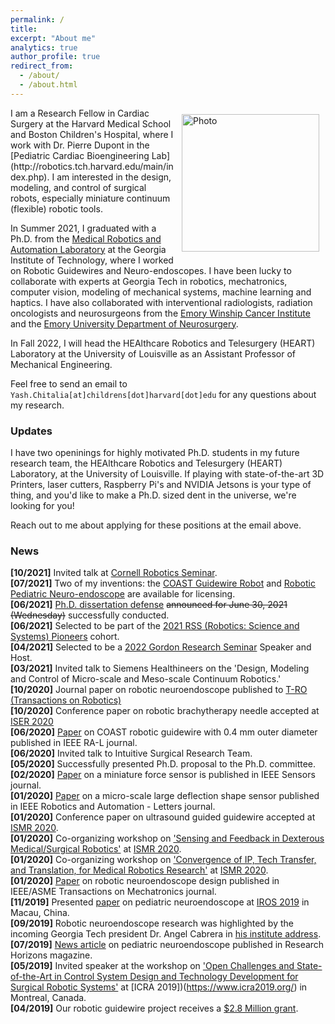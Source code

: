```yaml
---
permalink: /
title:
excerpt: "About me"
analytics: true
author_profile: true
redirect_from: 
  - /about/
  - /about.html
---
```

<img align="right" src="https://yashchitalia.github.io/images/yash_chitalia_homepage.jpg" alt="Photo" style="width: 220px; border-radius: 10px; padding: 10px 10px 10px 10px"/>
I am a Research Fellow in Cardiac Surgery at the Harvard Medical School and Boston Children's Hospital, where I work with Dr. Pierre Dupont in the [Pediatric Cardiac Bioengineering Lab](http://robotics.tch.harvard.edu/main/index.php). 
I am interested in the design, modeling, and control of surgical robots, especially miniature continuum (flexible) robotic tools. 

In Summer 2021, I graduated with a Ph.D. from the [Medical Robotics and Automation Laboratory](https://robomed.gatech.edu/) at the Georgia Institute of Technology, where I worked on Robotic Guidewires and Neuro-endoscopes. I have been lucky to collaborate with experts at Georgia Tech in robotics, 
mechatronics, computer vision, modeling of mechanical systems, machine learning and haptics. I have also collaborated with interventional radiologists, radiation oncologists and neurosurgeons 
from the [Emory Winship Cancer Institute](https://winshipcancer.emory.edu/index.html) and the [Emory University Department of Neurosurgery](http://neurosurgery.emory.edu/).

In Fall 2022, I will head the HEAlthcare Robotics and Telesurgery (HEART) Laboratory at the University of Louisville as an Assistant Professor of Mechanical Engineering.

Feel free to send an email to <code class="language-plaintext highlighter-rouge">Yash.Chitalia[at]childrens[dot]harvard[dot]edu</code> for any questions about my research.

### Updates
I have two openinings for highly motivated Ph.D. students in my future research team, the HEAlthcare Robotics and Telesurgery (HEART) Laboratory, at the University of Louisville. 
If playing with state-of-the-art 3D Printers, laser cutters, Raspberry Pi's and NVIDIA Jetsons is your type of thing, and you'd like to make a Ph.D. sized dent in the universe, we're looking for you! 

Reach out to me about applying for these positions at the email above.

### News
<b>[10/2021]</b> Invited talk at [Cornell Robotics Seminar](https://robotics.cornell.edu/events/seminars/).<br />
<b>[07/2021]</b> Two of my inventions: the [COAST Guidewire Robot](https://licensing.research.gatech.edu/technology/robotically-steerable-guidewire-improved-vascular-intervention) and [Robotic Pediatric Neuro-endoscope](https://licensing.research.gatech.edu/technology/steerable-and-flexible-robotic-endoscopic-tool-instrument-changing-system) are available for licensing. <br />
<b>[06/2021]</b> [Ph.D. dissertation defense](http://www2.me.gatech.edu/theses/summary.asp?db=3&LASTNAME=Chitalia&FIRSTNAME=Yash%20Chetan) ~~announced for June 30, 2021 (Wednesday)~~ successfully conducted. <br />
<b>[06/2021]</b> Selected to be part of the [2021 RSS (Robotics: Science and Systems) Pioneers](https://sites.google.com/view/rsspioneers2021) cohort. <br />
<b>[04/2021]</b> Selected to be a [2022 Gordon Research Seminar](https://www.grc.org/robotics-grs-conference/2022/) Speaker and Host.<br />
<b>[03/2021]</b> Invited talk to Siemens Healthineers on the 'Design, Modeling and Control of Micro-scale and Meso-scale Continuum Robotics.'<br />
<b>[10/2020]</b> Journal paper on robotic neuroendoscope published to [T-RO (Transactions on Robotics)](https://ieeexplore.ieee.org/document/9248011)<br />
<b>[10/2020]</b> Conference paper on robotic brachytherapy needle accepted at [ISER 2020](http://iser2020.org/)<br />
<b>[06/2020]</b> [Paper](https://ieeexplore.ieee.org/document/9126186) on COAST robotic guidewire with 0.4 mm outer diameter published in IEEE RA-L journal.<br />
<b>[06/2020]</b> Invited talk to Intuitive Surgical Research Team. <br />
<b>[05/2020]</b> Successfully presented Ph.D. proposal to the Ph.D. committee.<br />
<b>[02/2020]</b> [Paper](https://ieeexplore.ieee.org/document/9003240) on a miniature force sensor is published in IEEE Sensors journal.<br />
<b>[01/2020]</b> [Paper](https://ieeexplore.ieee.org/abstract/document/8972454) on a micro-scale large deflection shape sensor published in IEEE Robotics and Automation - Letters journal.<br />
<b>[01/2020]</b> Conference paper on ultrasound guided guidewire accepted at [ISMR 2020](http://www.ismr.gatech.edu/).<br />
<b>[01/2020]</b> Co-organizing workshop on ['Sensing and Feedback in Dexterous Medical/Surgical Robotics'](https://sites.google.com/view/2020-ismr-workshop-sensing/home) at [ISMR 2020](http://www.ismr.gatech.edu/).<br />
<b>[01/2020]</b> Co-organizing workshop on ['Convergence of IP, Tech Transfer, and Translation, for Medical Robotics Research'](https://sites.google.com/view/2020-ismr-tech-transfer/home) at [ISMR 2020](http://www.ismr.gatech.edu/).<br />
<b>[01/2020]</b> [Paper](https://ieeexplore.ieee.org/document/8963646) on robotic neuroendoscope design published in IEEE/ASME Transactions on Mechatronics journal.<br />
<b>[11/2019]</b> Presented [paper](https://ieeexplore.ieee.org/document/8968186) on pediatric neuroendoscope at [IROS 2019](https://www.iros2019.org/) in Macau, China.<br />
<b>[09/2019]</b> Robotic neuroendoscope research was highlighted by the incoming Georgia Tech president Dr. Angel Cabrera in [his institute address](https://youtu.be/PKn74QaDxJo?t=2813).<br />
<b>[07/2019]</b> [News article](https://rh.gatech.edu/features/think-small#node-10970) on pediatric neuroendoscope published in Research Horizons magazine.<br />
<b>[05/2019]</b> Invited speaker at the workshop on ['Open Challenges and State-of-the-Art in Control System Design and Technology Development for Surgical Robotic Systems'](https://sites.google.com/ualberta.ca/2019-icra-workshop/home?authuser=1) at [ICRA 2019])(https://www.icra2019.org/) in Montreal, Canada.<br />
<b>[04/2019]</b> Our robotic guidewire project receives a [$2.8 Million grant](https://petitinstitute.gatech.edu/news/desai-secures-28-million-grant-develop-steerable-robotic-guidewire).<br />

